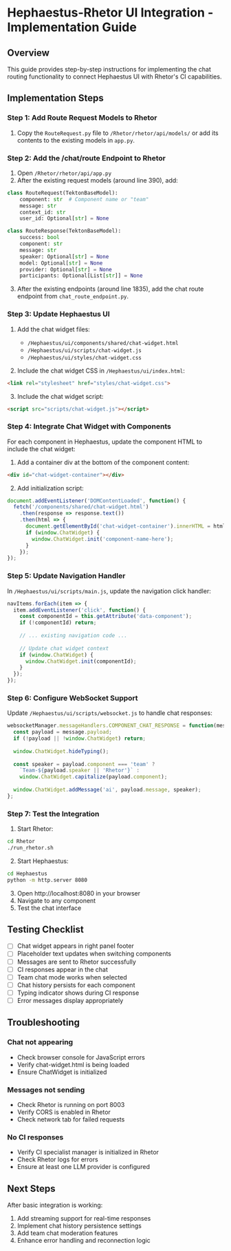 # Hephaestus-Rhetor UI Integration - Implementation Guide

## Overview

This guide provides step-by-step instructions for implementing the chat routing functionality to connect Hephaestus UI with Rhetor's CI capabilities.

## Implementation Steps

### Step 1: Add Route Request Models to Rhetor

1. Copy the `RouteRequest.py` file to `/Rhetor/rhetor/api/models/` or add its contents to the existing models in `app.py`.

### Step 2: Add the /chat/route Endpoint to Rhetor

1. Open `/Rhetor/rhetor/api/app.py`
2. After the existing request models (around line 390), add:

```python
class RouteRequest(TektonBaseModel):
    component: str  # Component name or "team"
    message: str
    context_id: str
    user_id: Optional[str] = None

class RouteResponse(TektonBaseModel):
    success: bool
    component: str
    message: str
    speaker: Optional[str] = None
    model: Optional[str] = None
    provider: Optional[str] = None
    participants: Optional[List[str]] = None
```

3. After the existing endpoints (around line 1835), add the chat route endpoint from `chat_route_endpoint.py`.

### Step 3: Update Hephaestus UI

1. Add the chat widget files:
   - `/Hephaestus/ui/components/shared/chat-widget.html`
   - `/Hephaestus/ui/scripts/chat-widget.js`
   - `/Hephaestus/ui/styles/chat-widget.css`

2. Include the chat widget CSS in `/Hephaestus/ui/index.html`:
```html
<link rel="stylesheet" href="styles/chat-widget.css">
```

3. Include the chat widget script:
```html
<script src="scripts/chat-widget.js"></script>
```

### Step 4: Integrate Chat Widget with Components

For each component in Hephaestus, update the component HTML to include the chat widget:

1. Add a container div at the bottom of the component content:
```html
<div id="chat-widget-container"></div>
```

2. Add initialization script:
```javascript
document.addEventListener('DOMContentLoaded', function() {
  fetch('/components/shared/chat-widget.html')
    .then(response => response.text())
    .then(html => {
      document.getElementById('chat-widget-container').innerHTML = html;
      if (window.ChatWidget) {
        window.ChatWidget.init('component-name-here');
      }
    });
});
```

### Step 5: Update Navigation Handler

In `/Hephaestus/ui/scripts/main.js`, update the navigation click handler:

```javascript
navItems.forEach(item => {
  item.addEventListener('click', function() {
    const componentId = this.getAttribute('data-component');
    if (!componentId) return;
    
    // ... existing navigation code ...
    
    // Update chat widget context
    if (window.ChatWidget) {
      window.ChatWidget.init(componentId);
    }
  });
});
```

### Step 6: Configure WebSocket Support

Update `/Hephaestus/ui/scripts/websocket.js` to handle chat responses:

```javascript
websocketManager.messageHandlers.COMPONENT_CHAT_RESPONSE = function(message) {
  const payload = message.payload;
  if (!payload || !window.ChatWidget) return;
  
  window.ChatWidget.hideTyping();
  
  const speaker = payload.component === 'team' ? 
    `Team-${payload.speaker || 'Rhetor'}` : 
    window.ChatWidget.capitalize(payload.component);
  
  window.ChatWidget.addMessage('ai', payload.message, speaker);
};
```

### Step 7: Test the Integration

1. Start Rhetor:
```bash
cd Rhetor
./run_rhetor.sh
```

2. Start Hephaestus:
```bash
cd Hephaestus
python -m http.server 8080
```

3. Open http://localhost:8080 in your browser
4. Navigate to any component
5. Test the chat interface

## Testing Checklist

- [ ] Chat widget appears in right panel footer
- [ ] Placeholder text updates when switching components
- [ ] Messages are sent to Rhetor successfully
- [ ] CI responses appear in the chat
- [ ] Team chat mode works when selected
- [ ] Chat history persists for each component
- [ ] Typing indicator shows during CI response
- [ ] Error messages display appropriately

## Troubleshooting

### Chat not appearing
- Check browser console for JavaScript errors
- Verify chat-widget.html is being loaded
- Ensure ChatWidget is initialized

### Messages not sending
- Check Rhetor is running on port 8003
- Verify CORS is enabled in Rhetor
- Check network tab for failed requests

### No CI responses
- Verify CI specialist manager is initialized in Rhetor
- Check Rhetor logs for errors
- Ensure at least one LLM provider is configured

## Next Steps

After basic integration is working:

1. Add streaming support for real-time responses
2. Implement chat history persistence settings
3. Add team chat moderation features
4. Enhance error handling and reconnection logic